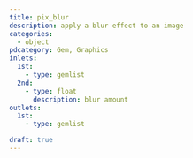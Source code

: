 ```yaml
---
title: pix_blur
description: apply a blur effect to an image
categories:
  - object
pdcategory: Gem, Graphics
inlets:
  1st:
    - type: gemlist
  2nd:
    - type: float
      description: blur amount
outlets:
  1st:
    - type: gemlist

draft: true
---
```

